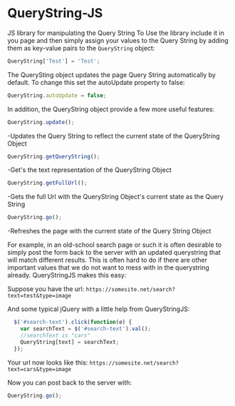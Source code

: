 # QueryString-JS
JS library for manipulating the Query String
To Use the library include it in you page and then simply assign your values to the Query String by adding them as key-value pairs to the ```QueryString``` object:
```javascript
QueryString['Test'] = 'Test';
```
The QuerySting object updates the page Query String automatically by default. To change this set the autoUpdate property to false:
```javascript
QueryString.autoUpdate = false;
```
In addition, the QueryString object provide a few more useful features:
```javascript
QueryString.update();
```
-Updates the Query String to reflect the current state of the QueryString Object
```javascript
QueryString.getQueryString();
```
-Get's the text representation of the QueryString Object
```javascript
QueryString.getFullUrl();
```
-Gets the full Url with the QueryString Object's current state as the Query String
```javascript
QueryString.go();
```
-Refreshes the page with the current state of the Query String Object

For example, in an old-school search page or such it is often desirable to simply post the form back to the server with an updated querystring that will match different results. This is often hard to do if there are other important values that we do not want to mess with in the querystring already. QueryStringJS makes this easy:

Suppose you have the url: ```https://somesite.net/search?text=test&type=image```

And some typical jQuery with a little help from QueryStringJS:
```javascript
  $('#search-text').click(function(e) {
    var searchText = $('#search-text').val();
    //searchText is "cars"
    QueryString[text] = searchText;
  });
```
Your url now looks like this: ```https://somesite.net/search?text=cars&type=image```

Now you can post back to the server with:
```javascript
QueryString.go();
```

